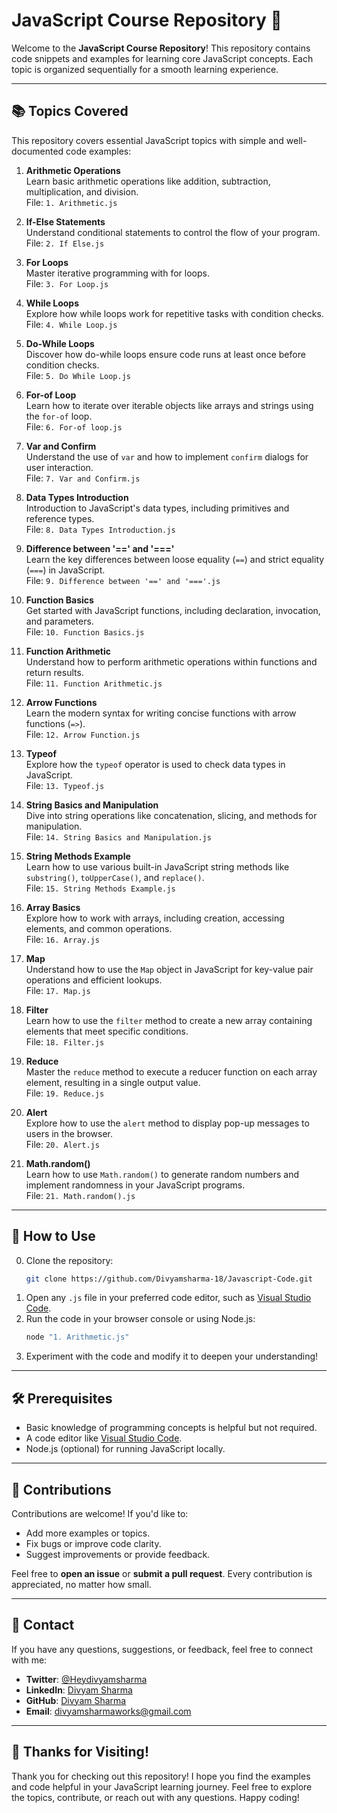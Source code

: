 # JavaScript Course Repository 🎉  

Welcome to the **JavaScript Course Repository**! This repository contains code snippets and examples for learning core JavaScript concepts. Each topic is organized sequentially for a smooth learning experience.

---

## 📚 Topics Covered  

This repository covers essential JavaScript topics with simple and well-documented code examples:  

1. **Arithmetic Operations**  
   Learn basic arithmetic operations like addition, subtraction, multiplication, and division.  
   File: `1. Arithmetic.js`  

2. **If-Else Statements**  
   Understand conditional statements to control the flow of your program.  
   File: `2. If Else.js`  

3. **For Loops**  
   Master iterative programming with for loops.  
   File: `3. For Loop.js`  

4. **While Loops**  
   Explore how while loops work for repetitive tasks with condition checks.  
   File: `4. While Loop.js`  

5. **Do-While Loops**  
   Discover how do-while loops ensure code runs at least once before condition checks.  
   File: `5. Do While Loop.js`

6. **For-of Loop**  
   Learn how to iterate over iterable objects like arrays and strings using the `for-of` loop.  
   File: `6. For-of loop.js`  

7. **Var and Confirm**  
   Understand the use of `var` and how to implement `confirm` dialogs for user interaction.  
   File: `7. Var and Confirm.js`  

8. **Data Types Introduction**  
   Introduction to JavaScript's data types, including primitives and reference types.  
   File: `8. Data Types Introduction.js`  

9. **Difference between '==' and '==='**  
   Learn the key differences between loose equality (`==`) and strict equality (`===`) in JavaScript.  
   File: `9. Difference between '==' and '==='.js`

10. **Function Basics**  
    Get started with JavaScript functions, including declaration, invocation, and parameters.  
    File: `10. Function Basics.js`

11. **Function Arithmetic**  
    Understand how to perform arithmetic operations within functions and return results.  
    File: `11. Function Arithmetic.js`

12. **Arrow Functions**  
    Learn the modern syntax for writing concise functions with arrow functions (`=>`).  
    File: `12. Arrow Function.js`

13. **Typeof**  
    Explore how the `typeof` operator is used to check data types in JavaScript.  
    File: `13. Typeof.js`

14. **String Basics and Manipulation**  
    Dive into string operations like concatenation, slicing, and methods for manipulation.  
    File: `14. String Basics and Manipulation.js`

15. **String Methods Example**  
    Learn how to use various built-in JavaScript string methods like `substring()`, `toUpperCase()`, and `replace()`.  
    File: `15. String Methods Example.js`

16. **Array Basics**  
    Explore how to work with arrays, including creation, accessing elements, and common operations.  
    File: `16. Array.js`  

17. **Map**  
    Understand how to use the `Map` object in JavaScript for key-value pair operations and efficient lookups.  
    File: `17. Map.js`  

18. **Filter**  
    Learn how to use the `filter` method to create a new array containing elements that meet specific conditions.  
    File: `18. Filter.js`

19. **Reduce**  
    Master the `reduce` method to execute a reducer function on each array element, resulting in a single output value.  
    File: `19. Reduce.js`

20. **Alert**  
    Explore how to use the `alert` method to display pop-up messages to users in the browser.  
    File: `20. Alert.js`

21. **Math.random()**  
    Learn how to use `Math.random()` to generate random numbers and implement randomness in your JavaScript programs.  
    File: `21. Math.random().js` 

---

## 🚀 How to Use  
0. Clone the repository:  
   ```bash  
   git clone https://github.com/Divyamsharma-18/Javascript-Code.git  
1. Open any `.js` file in your preferred code editor, such as [Visual Studio Code](https://code.visualstudio.com/).  
2. Run the code in your browser console or using Node.js:  
   ```bash  
   node "1. Arithmetic.js"  
3. Experiment with the code and modify it to deepen your understanding!

---

## 🛠️ Prerequisites  

- Basic knowledge of programming concepts is helpful but not required.  
- A code editor like [Visual Studio Code](https://code.visualstudio.com/).  
- Node.js (optional) for running JavaScript locally.  

---

## 🤝 Contributions  

Contributions are welcome! If you'd like to:  
- Add more examples or topics.  
- Fix bugs or improve code clarity.  
- Suggest improvements or provide feedback.  

Feel free to **open an issue** or **submit a pull request**. Every contribution is appreciated, no matter how small.  

---

## 📧 Contact  

If you have any questions, suggestions, or feedback, feel free to connect with me:  

- **Twitter**: [@Heydivyamsharma](https://x.com/Heydivyamsharma)  
- **LinkedIn**: [Divyam Sharma](https://www.linkedin.com/in/divyam-sharma-6ba700249/)  
- **GitHub**: [Divyam Sharma](https://github.com/YourGitHubUsername)  
- **Email**: [divyamsharmaworks@gmail.com](mailto:divyamsharmaworks@gmail.com)  

---

## 🤗 Thanks for Visiting!  

Thank you for checking out this repository! I hope you find the examples and code helpful in your JavaScript learning journey. Feel free to explore the topics, contribute, or reach out with any questions. Happy coding!  
